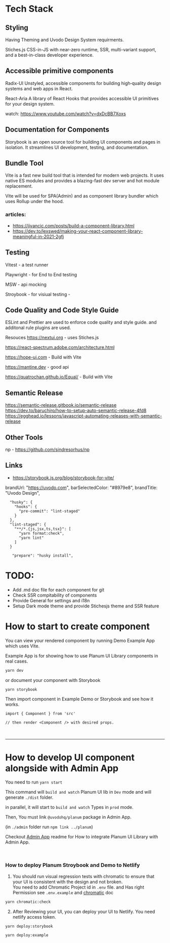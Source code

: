 # Tech Stack

## Styling

Having Theming and Uvodo Design System requirments.

Stiches.js CSS-in-JS with near-zero runtime, SSR, multi-variant support, and a best-in-class developer experience.

## Accessible primitive components

Radix-UI Unstyled, accessible components for building high‑quality design systems and web apps in React.

React-Aria A library of React Hooks that provides accessible UI primitives for your design system.

watch: https://www.youtube.com/watch?v=dxDcBB7Xoxs

## Documentation for Components

Storybook is an open source tool for building UI components and pages in isolation. It streamlines UI development, testing, and documentation.

## Bundle Tool

Vite is a fast new build tool that is intended for modern web projects. It uses native ES modules and provides a blazing-fast dev server and hot module replacement.

Vite will be used for SPA(Admin) and as component library bundler which uses Rollup under the hood.

### articles:

- https://jivancic.com/posts/build-a-component-library.html
- https://dev.to/lexswed/making-your-react-component-library-meaningful-in-2021-2gfj

## Testing

Vitest - a test runner

Playwright - for End to End testing

MSW - api mocking

Stroybook - for visiual testing -

## Code Quality and Code Style Guide

ESLint and Prettier are used to enforce code quality and style guide. and additonal rule plugins are used.

Resouces
https://nextui.org - uses Stiches.js

https://react-spectrum.adobe.com/architecture.html

https://hope-ui.com - Build with Vite

https://mantine.dev - good api

https://quatrochan.github.io/Equal/ - Build with Vite

## Semantic Release

https://semantic-release.gitbook.io/semantic-release
https://dev.to/baruchiro/how-to-setup-auto-semantic-release-4fd8
https://egghead.io/lessons/javascript-automating-releases-with-semantic-release

## Other Tools

np - https://github.com/sindresorhus/np

## Links

- https://storybook.js.org/blog/storybook-for-vite/

brandUrl: "https://uvodo.com",
barSelectedColor: "#8979e8",
brandTitle: "Uvodo Design",

```
  "husky": {
    "hooks": {
      "pre-commit": "lint-staged"
    }
  },
  "lint-staged": {
    "**/*.{js,jsx,ts,tsx}": [
      "yarn format:check",
      "yarn lint"
    ]
  }

   "prepare": "husky install",
```

# TODO:

- Add .md doc file for each component for git
- Check SSR compitability of components
- Provide General <UvodoProvider /> for settings and i18n
- Setup Dark mode theme and provide Stichesjs theme and SSR feature

# How to start to create component

You can view your rendered component by running Demo Example App which uses Vite.

Example App is for showing how to use Planum UI Library components in real cases.

```sh
yarn dev
```

or document your component with Storybook

```sh
yarn storybook
```

Then import component in Example Demo or Storybook and see how it works.

```tsx
import { Component } from 'src'

// then render <Component /> with desired props.
```

&nbsp;

---

# How to develop UI component alongside with Admin App

You need to run `yarn start`

This command will `build and watch` Planum UI lib in `Dev` mode and will generate `./dist` folder.

in parallel, it will start to `build and watch` Types in `prod` mode.

Then, You must link `@uvodohq/planum` package in Admin App.

(in `./admin` folder run `npm link ../planum`)

Checkout [Admin App](https://gitlab.com/uvodo/admin-web-app/-/tree/dev) readme for How to integrate Planum UI Library with Admin App.

&nbsp;

### How to deploy Planum Stroybook and Demo to Netlify

1. You should run visual regression tests with chromatic to ensure that your UI is consistent with the design and not broken.  
   You need to add Chromatic Project id in `.env` file. and Has right Permission
   see `.env.example` and [chromatic](https://www.chromatic.com/docs/) doc

```sh
yarn chromatic:check
```

2. After Reviewing your UI, you can deploy your UI to Netlify.
   You need netlify access token.

```sh
yarn deploy:storybook
```

```sh
yarn deploy:example
```
